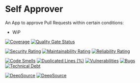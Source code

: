 # Self Approver
An App to approve Pull Requests within certain conditions:
- WiP

[![Coverage](https://sonarcloud.io/api/project_badges/measure?project=heitorpolidoro_self-approver&metric=coverage)](https://sonarcloud.io/summary/new_code?id=heitorpolidoro_self-approver)
[![Quality Gate Status](https://sonarcloud.io/api/project_badges/measure?project=heitorpolidoro_self-approver&metric=alert_status)](https://sonarcloud.io/summary/new_code?id=heitorpolidoro_self-approver)

[![Security Rating](https://sonarcloud.io/api/project_badges/measure?project=heitorpolidoro_self-approver&metric=security_rating)](https://sonarcloud.io/summary/new_code?id=heitorpolidoro_self-approver)
[![Maintainability Rating](https://sonarcloud.io/api/project_badges/measure?project=heitorpolidoro_self-approver&metric=sqale_rating)](https://sonarcloud.io/summary/new_code?id=heitorpolidoro_self-approver)
[![Reliability Rating](https://sonarcloud.io/api/project_badges/measure?project=heitorpolidoro_self-approver&metric=reliability_rating)](https://sonarcloud.io/summary/new_code?id=heitorpolidoro_self-approver)

[![Code Smells](https://sonarcloud.io/api/project_badges/measure?project=heitorpolidoro_self-approver&metric=code_smells)](https://sonarcloud.io/summary/new_code?id=heitorpolidoro_self-approver)
[![Duplicated Lines (%)](https://sonarcloud.io/api/project_badges/measure?project=heitorpolidoro_self-approver&metric=duplicated_lines_density)](https://sonarcloud.io/summary/new_code?id=heitorpolidoro_self-approver)
[![Vulnerabilities](https://sonarcloud.io/api/project_badges/measure?project=heitorpolidoro_self-approver&metric=vulnerabilities)](https://sonarcloud.io/summary/new_code?id=heitorpolidoro_self-approver)
[![Bugs](https://sonarcloud.io/api/project_badges/measure?project=heitorpolidoro_self-approver&metric=bugs)](https://sonarcloud.io/summary/new_code?id=heitorpolidoro_self-approver)
[![Technical Debt](https://sonarcloud.io/api/project_badges/measure?project=heitorpolidoro_self-approver&metric=sqale_index)](https://sonarcloud.io/summary/new_code?id=heitorpolidoro_self-approver)

[![DeepSource](https://app.deepsource.com/gh/heitorpolidoro/self-approver.svg/?label=active+issues&show_trend=true&token=hZuHoQ-gd4kIPgNuSX0X_QT2)](https://app.deepsource.com/gh/heitorpolidoro/self-approver/)
[![DeepSource](https://app.deepsource.com/gh/heitorpolidoro/self-approver.svg/?label=resolved+issues&show_trend=true&token=hZuHoQ-gd4kIPgNuSX0X_QT2)](https://app.deepsource.com/gh/heitorpolidoro/self-approver/)
